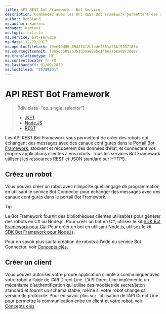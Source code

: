 ```yaml
---
title: API REST Bot Framework - Bot Service
description: Commencez avec les API REST Bot Framework permettant des créer des robots et des clients qui se connectent à des robots.
author: RobStand
ms.author: kamrani
manager: kamrani
ms.topic: article
ms.service: bot-service
ms.date: 12/13/2017
ms.openlocfilehash: f0ee10d86c09d374f2cfedef551a28bf9107180b
ms.sourcegitcommit: f8b5cc509a6351d3aae89bc146eaabead973de97
ms.translationtype: HT
ms.contentlocale: fr-FR
ms.lasthandoff: 01/09/2020
ms.locfileid: "75789201"
---
```

# <a name="bot-framework-rest-apis"></a>API REST Bot Framework
> [!div class="op_single_selector"]
> - [.NET](../dotnet/bot-builder-dotnet-overview.md)
> - [Node.JS](../nodejs/bot-builder-nodejs-overview.md)
> - [REST](../rest-api/bot-framework-rest-overview.md)

Les API REST Bot Framework vous permettent de créer des robots qui échangent des messages avec des canaux configurés dans le <a href="https://dev.botframework.com/" target="_blank">Portail Bot Framework</a>, stockent et récupèrent des données d’état, et connectent vos propres applications clientes à vos robots. Tous les services Bot Framework utilisent les ressources REST et JSON standard sur HTTPS.

## <a name="build-a-bot"></a>Créez un robot

Vous pouvez créer un robot avec n’importe quel langage de programmation en utilisant le service Bot Connector pour échanger des messages avec des canaux configurés dans le portail Bot Framework. 

> [!TIP]
> Le Bot Framework fournit des bibliothèques clientes utilisables pour générer des robots en C# ou Node.js. Pour créer un bot en C#, utilisez le kit [SDK Bot Framework pour C#](../dotnet/bot-builder-dotnet-overview.md). Pour créer un bot en utilisant Node.js, utilisez le kit [SDK Bot Framework pour Node.js](../nodejs/index.md). 

Pour en savoir plus sur la création de robots à l’aide du service Bot Connector, voir [Concepts clés](bot-framework-rest-connector-concepts.md).

## <a name="build-a-client"></a>Créer un client

Vous pouvez autoriser votre propre application cliente à communiquer avec votre robot à l’aide de l’API Direct Line. L’API Direct Line implémente un mécanisme d’authentification qui utilise des modèles de secret/jeton standard et fournit un schéma stable, même si votre robot change sa version de protocole. Pour en savoir plus sur l’utilisation de l’API Direct Line pour permettre la communication entre un client et votre robot, voir [Concepts clés](bot-framework-rest-direct-line-3-0-concepts.md). 